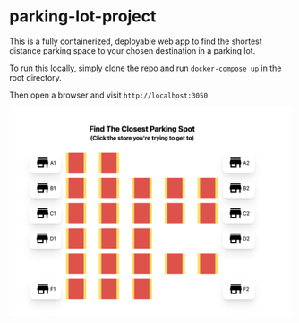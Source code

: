 # parking-lot-project
This is a fully containerized, deployable web app to find the shortest distance parking space to your chosen destination in a parking lot.

To run this locally, simply clone the repo and run `docker-compose up` in the root directory.

Then open a browser and visit `http://localhost:3050`

![example screenshot](./screenshot.png)
